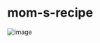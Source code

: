 # mom-s-recipe

![image](https://github.com/shivkantmani/mom-s-recipe/assets/62963182/e68aa8bc-f193-4890-96b8-189c17309e83)
